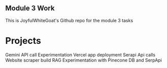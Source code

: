 ## Module 3 Work
This is JoyfulWhiteGoat's Github repo for the module 3 tasks

# Projects
Gemini API call Experimentation
Vercel app deployment
Serapi Api calls
Website scraper build
RAG Experimentation with Pinecone DB and SerpApi